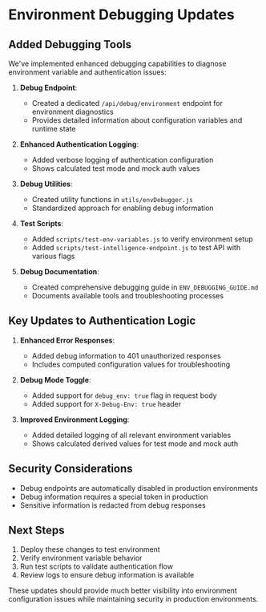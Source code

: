 # Environment Debugging Updates

## Added Debugging Tools

We've implemented enhanced debugging capabilities to diagnose environment variable and authentication issues:

1. **Debug Endpoint**:
   - Created a dedicated `/api/debug/environment` endpoint for environment diagnostics
   - Provides detailed information about configuration variables and runtime state

2. **Enhanced Authentication Logging**:
   - Added verbose logging of authentication configuration
   - Shows calculated test mode and mock auth values

3. **Debug Utilities**:
   - Created utility functions in `utils/envDebugger.js`
   - Standardized approach for enabling debug information

4. **Test Scripts**:
   - Added `scripts/test-env-variables.js` to verify environment setup
   - Added `scripts/test-intelligence-endpoint.js` to test API with various flags

5. **Debug Documentation**:
   - Created comprehensive debugging guide in `ENV_DEBUGGING_GUIDE.md`
   - Documents available tools and troubleshooting processes

## Key Updates to Authentication Logic

1. **Enhanced Error Responses**:
   - Added debug information to 401 unauthorized responses
   - Includes computed configuration values for troubleshooting

2. **Debug Mode Toggle**:
   - Added support for `debug_env: true` flag in request body
   - Added support for `X-Debug-Env: true` header

3. **Improved Environment Logging**:
   - Added detailed logging of all relevant environment variables
   - Shows calculated derived values for test mode and mock auth

## Security Considerations

- Debug endpoints are automatically disabled in production environments
- Debug information requires a special token in production
- Sensitive information is redacted from debug responses

## Next Steps

1. Deploy these changes to test environment
2. Verify environment variable behavior
3. Run test scripts to validate authentication flow
4. Review logs to ensure debug information is available

These updates should provide much better visibility into environment configuration issues while maintaining security in production environments.
